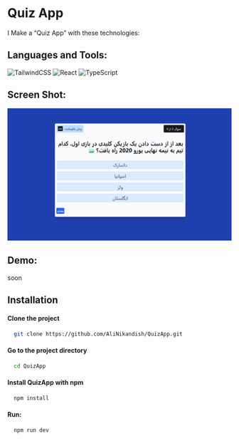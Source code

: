 # Quiz App

I Make a “Quiz App” with these technologies:


## Languages and Tools:

![TailwindCSS](https://img.shields.io/badge/tailwindcss-%2338B2AC.svg?style=for-the-badge&logo=tailwind-css&logoColor=white)
![React](https://img.shields.io/badge/react-%2320232a.svg?style=for-the-badge&logo=react&logoColor=%2361DAFB)
![TypeScript](https://img.shields.io/badge/typescript-%23007ACC.svg?style=for-the-badge&logo=typescript&logoColor=white)

## Screen Shot:

<img src="https://raw.githubusercontent.com/AliNikandish/QuizApp/main/Screenshot%202023-11-15%20223554.png"/>

## Demo:
soon




## Installation

#### Clone the project

```bash
  git clone https://github.com/AliNikandish/QuizApp.git
```

#### Go to the project directory

```bash
  cd QuizApp
```

#### Install QuizApp with npm

```bash
  npm install
```
#### Run:
```bash
  npm run dev
```
